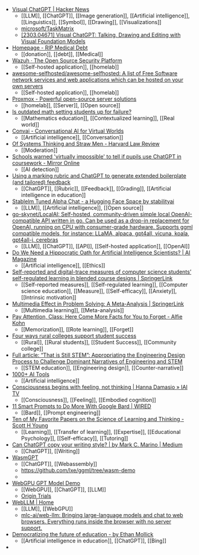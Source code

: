 - [Visual ChatGPT | Hacker News](https://news.ycombinator.com/item?id=35090163)
	- [[LLM]], [[ChatGPT]], [[Image generation]], [[Artificial intelligence]], [[Linguistics]], [[Symbol]], [[Drawing]], [[Visualizations]]
	- [microsoft/TaskMatrix](https://github.com/microsoft/TaskMatrix)
	- [[2303.04671] Visual ChatGPT: Talking, Drawing and Editing with Visual Foundation Models](https://arxiv.org/abs/2303.04671)
- [Homepage - RIP Medical Debt](https://ripmedicaldebt.org/)
	- [[donation]], [[debt]], [[Medical]]
- [Wazuh · The Open Source Security Platform](https://wazuh.com/)
	- [[Self-hosted application]], [[homelab]]
- [awesome-selfhosted/awesome-selfhosted: A list of Free Software network services and web applications which can be hosted on your own servers](https://github.com/awesome-selfhosted/awesome-selfhosted)
	- [[Self-hosted application]], [[homelab]]
- [Proxmox - Powerful open-source server solutions](https://www.proxmox.com/en/)
	- [[homelab]], [[Server]], [[Open source]]
- [Is outdated math setting students up for failure?](https://scrippsnews.com/stories/is-outdated-math-setting-students-up-for-failure/)
	- [[Mathematics education]], [[Contextualized learning]], [[Real world]]
- [Convai - Conversational AI for Virtual Worlds](https://convai.com/)
	- [[Artificial intelligence]], [[Conversation]]
- [Of Systems Thinking and Straw Men - Harvard Law Review](https://harvardlawreview.org/forum/vol-136/of-systems-thinking-and-straw-men/)
	- [[Moderation]]
- [Schools warned 'virtually impossible' to tell if pupils use ChatGPT in coursework - Mirror Online](https://www.mirror.co.uk/news/politics/schools-warned-virtually-impossible-tell-29764156)
	- [[AI detection]]
- [Using a marking rubric and ChatGPT to generate extended boilerplate (and tailored) feedback](https://mediacentral.ucl.ac.uk/Play/96738)
	- [[ChatGPT]], [[Rubric]], [[Feedback]], [[Grading]], [[Artificial intelligence in education]]
- [Stablelm Tuned Alpha Chat - a Hugging Face Space by stabilityai](https://huggingface.co/spaces/stabilityai/stablelm-tuned-alpha-chat)
	- [[LLM]], [[Artificial intelligence]], [[Open source]]
- [go-skynet/LocalAI: Self-hosted, community-driven simple local OpenAI-compatible API written in go. Can be used as a drop-in replacement for OpenAI, running on CPU with consumer-grade hardware. Supports ggml compatible models, for instance: LLaMA, alpaca, gpt4all, vicuna, koala, gpt4all-j, cerebras](https://github.com/go-skynet/LocalAI)
	- [[LLM]], [[ChatGPT]], [[API]], [[Self-hosted application]], [[OpenAI]]
- [Do We Need a Hippocratic Oath for Artificial Intelligence Scientists? | AI Magazine](https://ojs.aaai.org/aimagazine/index.php/aimagazine/article/view/15090)
	- [[Artificial intelligence]], [[Ethics]]
- [Self-reported and digital-trace measures of computer science students’ self-regulated learning in blended course designs | SpringerLink](https://link.springer.com/article/10.1007/s10639-023-11698-5)
	- [[Self-reported measures]], [[Self-regulated learning]], [[Computer science education]], [[Measure]], [[Self-efficacy]], [[Anxiety]], [[Intrinsic motivation]]
- [Multimedia Effect in Problem Solving: A Meta-Analysis | SpringerLink](https://link.springer.com/article/10.1007/s10648-021-09610-z)
	- [[Multimedia learning]], [[Meta-analysis]]
- [Pay Attention, Class: Here Come More Facts for You to Forget - Alfie Kohn](https://www.alfiekohn.org/blogs/fuhgeddaboudit/)
	- [[Memorization]], [[Rote learning]], [[Forget]]
- [Four ways rural colleges support student success](https://www.insidehighered.com/news/student-success/academic-life/2023/04/20/rural-community-colleges-rising-challenge)
	- [[Rural]], [[Rural students]], [[Student Success]], [[Community college]]
- [Full article: “That is Still STEM”: Appropriating the Engineering Design Process to Challenge Dominant Narratives of Engineering and STEM](https://www.tandfonline.com/doi/full/10.1080/07370008.2022.2156512)
	- [[STEM education]], [[Engineering design]], [[Counter-narrative]]
- [1000+ AI Tools](https://doc.clickup.com/37456139/p/h/13q28b-4064/57302c5fb900c0f)
	- [[Artificial intelligence]]
- [Consciousness begins with feeling, not thinking | Hanna Damasio » IAI TV](https://iai.tv/articles/consciousness-begins-with-feelings-hanna-damasio-auid-2462)
	- [[Consciousness]], [[Feeling]], [[Embodied cognition]]
- [11 Smart Prompts to Do More With Google Bard | WIRED](https://www.wired.com/story/11-better-prompts-google-bard/)
	- [[Bard]], [[Prompt engineering]]
- [Ten of My Favorite Papers on the Science of Learning and Thinking - Scott H Young](https://www.scotthyoung.com/blog/2023/04/11/favorite-papers-science-of-learning/)
	- [[Learning]], [[Transfer of learning]], [[Expertise]], [[Educational Psychology]], [[Self-efficacy]], [[Tutoring]]
- [Can ChatGPT copy your writing style? | by Mark C. Marino | Medium](https://markcmarino.medium.com/can-chatgpt-copy-your-writing-style-fe0236fa247f)
	- [[ChatGPT]], [[Writing]]
- [WasmGPT](https://lxe.co/wasmgpt/)
	- [[ChatGPT]], [[Webassembly]]
	- https://github.com/lxe/ggml/tree/wasm-demo
	-
- [WebGPU GPT Model Demo](https://www.kmeans.org/)
	- [[WebGPU]], [[ChatGPT]], [[LLM]]
	- [Origin Trials](https://developer.chrome.com/origintrials/#/view_trial/118219490218475521)
- [WebLLM | Home](https://mlc.ai/web-llm/)
	- [[LLM]], [[WebGPU]]
	- [mlc-ai/web-llm: Bringing large-language models and chat to web browsers. Everything runs inside the browser with no server support.](https://github.com/mlc-ai/web-llm)
- [Democratizing the future of education - by Ethan Mollick](https://www.oneusefulthing.org/p/democratizing-the-future-of-education)
	- [[Artificial intelligence in education]], [[ChatGPT]], [[Bing]]
-